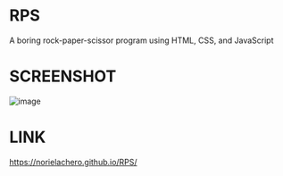 # RPS
A boring rock-paper-scissor program using HTML, CSS, and JavaScript

# SCREENSHOT
![image](https://github.com/NorielAchero/RPS/assets/142378544/9fb066c8-19b3-49f6-bd5f-6a9293cafd99)

# LINK
https://norielachero.github.io/RPS/

